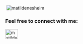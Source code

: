 

<p>&nbsp;<img align="center" src="https://github-readme-stats.vercel.app/api?username=matildenesheim&show_icons=true&locale=en" alt="matildenesheim" /></p>

<h3 align="left">Feel free to connect with me:</h3>
<p align="left">
<a href="https://linkedin.com/in/matildenesheim" target="blank"><img align="center" src="https://cdn.jsdelivr.net/npm/simple-icons@3.0.1/icons/linkedin.js" alt="matildenesheim" height="30" width="40" /></a>
</p>
